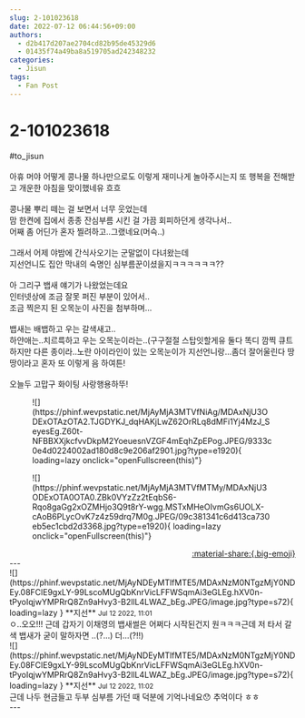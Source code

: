 ```yaml
---
slug: 2-101023618
date: 2022-07-12 06:44:56+09:00
authors:
  - d2b417d207ae2704cd82b95de45329d6
  - 01435f74a49ba8a519705ad242348232
categories:
  - Jisun
tags:
  - Fan Post
---
```


# 2-101023618

<div class="post-container" markdown="1">
<div class="content-container md-sidebar__scrollwrap" markdown="1">

\#to_jisun<br><br>아휴 머야 어떻게 콩나물 하나만으로도 이렇게 재미나게 놀아주시는지 또 행복을 전해받고 개운한 아침을 맞이했네유 흐흐<br><br>콩나물 뿌리 떼는 걸 보면서 너무 웃었는데 <br>맘 한켠에 집에서 종종 잔심부름 시킨 걸 가끔 회피하던게 생각나서..<br>어째 좀 어딘가 혼자 찔려하고..그랬네요(머슥..)<br><br>그래서 어제 야밤에 간식사오기는 군말없이 다녀왔는데<br>지선언니도 집안 막내의 숙명인 심부름꾼이셨을지ㅋㅋㅋㅋㅋㅋ??<br><br>아 그리구 뱁새 얘기가 나왔었는데요<br>인터넷상에 조금 잘못 퍼진 부분이 있어서..<br>조금 찍은지 된 오목눈이 사진을 첨부하며...<br><br>뱁새는 배뱁하고 우는 갈색새고..<br>하얀애는..치르륵하고 우는 오목눈이라는..(구구절절 스탑잇할게유 둘다 똑디 깜찍 큐트하지만 다른 종이라..노란 아이라인이 있는 오목눈이가 지선언니랑...좀더 잘어울린다 땅땅이라고 혼자 또 이렇게 음 하여튼!<br><br>오늘두 고맙구 화이팅 사랑행용하뚜!<br>
<figure markdown="1">
![](https://phinf.wevpstatic.net/MjAyMjA3MTVfNiAg/MDAxNjU3ODExOTAzOTA2.TJGDYKJ_dqHAKjLwZ62OrRLq8dMFi1Yj4MzJ_SeyesEg.Z60t-NFBBXXjkcfvvDkpM2YoeuesnVZGF4mEqhZpEPog.JPEG/9333c0e4d0224002ad180d8c9e206af2901.jpg?type=e1920){ loading=lazy onclick="openFullscreen(this)"}
</figure>

<figure markdown="1">
![](https://phinf.wevpstatic.net/MjAyMjA3MTVfMTMy/MDAxNjU3ODExOTA0OTA0.ZBk0VYzZz2tEqbS6-Rqo8gaGg2xOZMHjo3Q9t8rY-wgg.MSTxMHeOIvmGs6UOLX-cAoB6PLycOvK7z4z59drq7M0g.JPEG/09c381341c6d413ca730eb5ec1cbd2d3368.jpg?type=e1920){ loading=lazy onclick="openFullscreen(this)"}
</figure>


</div>
</div>

<div style="text-align: right;" markdown="1">
<a href="https://weverse.io/fromis9/fanpost/2-101023618" style="text-align: right;">:material-share:{.big-emoji}</a>
</div>
---

<div class="comments-container md-sidebar__scrollwrap" markdown="1">
<div class="comment" markdown="1">
<div class='id-container' markdown="1">
![](https://phinf.wevpstatic.net/MjAyNDEyMTlfMTE5/MDAxNzM0NTgzMjY0NDEy.08FClE9gxLY-99LscoMUgQbKnrVicLFFWSqmAi3eGLEg.hXV0n-tPyoIqjwYMPRrQ8Zn9aHvy3-B2llL4LWAZ_bEg.JPEG/image.jpg?type=s72){ loading=lazy }
**<span class="artist">지선</span>** <small>Jul 12 2022, 11:01</small><br>
</div>
<div class='comment-body' markdown="1">
ㅇ..오오!!! 근데 갑자기 이채영의 뱁새썰은 어쩌다 시작된건지 원ㅋㅋㅋ근데 저 타서 갈색 뱁새가 굳이 말하자면 ..(?...) 더...(?!!)
</div>
</div>
<div class="comment" markdown="1">
<div class='id-container' markdown="1">
![](https://phinf.wevpstatic.net/MjAyNDEyMTlfMTE5/MDAxNzM0NTgzMjY0NDEy.08FClE9gxLY-99LscoMUgQbKnrVicLFFWSqmAi3eGLEg.hXV0n-tPyoIqjwYMPRrQ8Zn9aHvy3-B2llL4LWAZ_bEg.JPEG/image.jpg?type=s72){ loading=lazy }
**<span class="artist">지선</span>** <small>Jul 12 2022, 11:02</small><br>
</div>
<div class='comment-body' markdown="1">
근데 나두 현금들고 두부 심부름 가던 때 덕분에 기억나네요😯 추억이다 ㅎㅎ 
</div>
</div>
</div>
---
